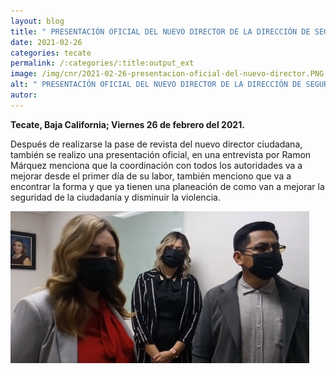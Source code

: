 ```yaml
---
layout: blog
title: " PRESENTACIÓN OFICIAL DEL NUEVO DIRECTOR DE LA DIRECCIÓN DE SEGURIDAD CIUDADANA"
date: 2021-02-26
categories: tecate
permalink: /:categories/:title:output_ext
image: /img/cnr/2021-02-26-presentacion-oficial-del-nuevo-director.PNG
alt: " PRESENTACIÓN OFICIAL DEL NUEVO DIRECTOR DE LA DIRECCIÓN DE SEGURIDAD CIUDADANA"
autor:
---
```


**Tecate, Baja California; Viernes 26 de febrero del 2021.** 

Después de realizarse la pase de revista del nuevo director ciudadana, también se realizo una presentación oficial, en una entrevista por Ramon Márquez menciona que la coordinación con todos los autoridades va a mejorar desde el primer día de su labor, también menciono que va a encontrar la forma y que ya tienen una planeación de como van a mejorar la seguridad de la ciudadanía y disminuir la violencia.

<div id="carouselExampleSlidesOnly" class="carousel slide" data-ride="carousel">
  <div class="carousel-inner">
    <div class="carousel-item active">
       <img class="d-block w-100" src="/img/cnr/2021-02-26-presentacion-oficial-del-nuevo-director.PNG" loading="lazy"  alt=" PRESENTACIÓN OFICIAL DEL NUEVO DIRECTOR DE LA DIRECCIÓN DE SEGURIDAD CIUDADANA">
    </div>
  </div>
</div>